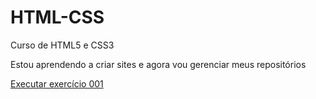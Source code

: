 # HTML-CSS
 Curso de HTML5 e CSS3

 Estou aprendendo a criar sites e agora vou gerenciar meus repositórios

<a href="tree/main/exercicios"> Executar exercício 001 </a>
